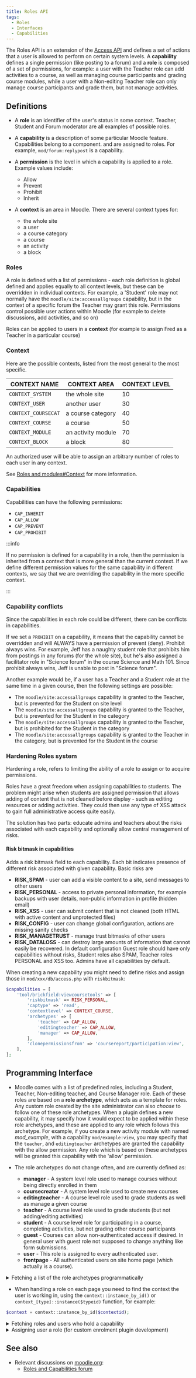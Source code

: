 ```yaml
---
title: Roles API
tags:
  - Roles
  - Interfaces
  - Capabilities
---
```

The Roles API is an extension of the [Access API](./access.md) and defines a set of actions
that a user is allowed to perform on certain system levels. A **capability** defines a single permission
(like posting to a forum) and a **role** is composed of a set of permissions, for example: a user with the Teacher
role can add activities to a course, as well as managing course participants and grading course modules, while
a user with a Non-editing Teacher role can only manage course participants and grade them, but not manage activities.

## Definitions

- A **role** is an identifier of the user's status in some context. Teacher, Student and Forum moderator are all examples of possible roles.

- A **capability** is a description of some particular Moodle feature. Capabilities belong to a component. and are assigned to roles. For example, `mod/forum:replypost` is a capability.

- A **permission** is the level in which a capability is applied to a role. Example values include:
  - Allow
  - Prevent
  - Prohibit
  - Inherit
- A **context** is an area in Moodle. There are several context types for:
  - the whole site
  - a user
  - a course category
  - a course
  - an activity
  - a block

### Roles

A role is defined with a list of permissions - each role definition is global defined and applies equally to all
context levels, but these can be overridden in individual contexts. For example, a 'Student' role may not normally
have the `moodle/site:accessallgroups` capability, but in the context of a specific forum the Teacher may grant
this role. Permissions control possible user actions within Moodle (for example to delete discussions, add
activities, and so on)

Roles can be applied to users in a **context** (for example to assign Fred as a Teacher in a particular course)

### Context

Here are the possible contexts, listed from the most general to the most specific.

| CONTEXT NAME        | CONTEXT AREA       | CONTEXT LEVEL |
|---------------------|--------------------|---------------|
| `CONTEXT_SYSTEM`    | the whole site     | 10            |
| `CONTEXT_USER`      | another user       | 30            |
| `CONTEXT_COURSECAT` | a course category  | 40            |
| `CONTEXT_COURSE`    | a course           | 50            |
| `CONTEXT_MODULE`    | an activity module | 70            |
| `CONTEXT_BLOCK`     | a block            | 80            |

An authorized user will be able to assign an arbitrary number of roles to each user in any context.

See [Roles and modules#Context](https://docs.moodle.org/dev/Roles_and_modules#Context) for more information.

### Capabilities

Capabilities can have the following permissions:

- `CAP_INHERIT`
- `CAP_ALLOW`
- `CAP_PREVENT`
- `CAP_PROHIBIT`

:::info

If no permission is defined for a capability in a role, then the permission is inherited from a context that is
more general than the current context. If we define different permission values for the same capability in different
contexts, we say that we are overriding the capability in the more specific context.

:::

### Capability conflicts

Since the capabilities in each role could be different, there can be conflicts in capabilities.

If we set a `PROHIBIT` on a capability, it means that the capability cannot be overridden and will ALWAYS
have a permission of prevent (deny). Prohibit always wins. For example, Jeff has a naughty student role that
prohibits him from postings in any forums (for the whole site), but he's also assigned a facilitator role in
"Science forum" in the course Science and Math 101. Since prohibit always wins, Jeff is unable to post
in "Science forum".

Another example would be, if a user has a Teacher and a Student role at the same time in a given course, then
the following settings are possible:

- The `moodle/site:accessallgroups` capability is granted to the Teacher, but is prevented for the Student on site level
- The `moodle/site:accessallgroups` capability is granted to the Teacher, but is prevented for the Student in the category
- The `moodle/site:accessallgroups` capability is granted to the Teacher, but is prohibited for the Student in the category
- The `moodle/site:accessallgroups` capability is granted to the Teacher in the category, but is prevented for the Student
in the course

### Hardening Roles system

Hardening a role, refers to limiting the ability of a role to assign or to acquire permissions.

Roles have a great freedom when assigning capabilities to students. The problem might arise when students are assigned
permission that allows adding of content that is not cleaned before display - such as editing resources or
adding activities. They could then use any type of XSS attack to gain full administrative access quite easily.

The solution has two parts: educate admins and teachers about the risks associated with each capability and
optionally allow central management of risks.

<!-- cspell:ignore bitmask, bitmasks, MANAGETRUST, DATALOSS -->
#### Risk bitmask in capabilities

Adds a risk bitmask field to each capability. Each bit indicates presence of different risk associated with
given capability. Basic risks are

- **RISK_SPAM** - user can add a visible content to a site, send messages to other users
- **RISK_PERSONAL** - access to private personal information, for example backups with user details, non-public
information in profile (hidden email)
- **RISK_XSS** - user can submit content that is not cleaned (both HTML with active content and unprotected files)
- **RISK_CONFIG** - user can change global configuration, actions are missing sanity checks
- **RISK_MANAGETRUST** - manage trust bitmasks of other users
- **RISK_DATALOSS** - can destroy large amounts of information that cannot easily be recovered.
In default configuration Guest role should have only capabilities without risks, Student roles also SPAM, Teacher roles PERSONAL and XSS too. Admins have all capabilities by default.

When creating a new capability you might need to define risks and assign those in `mod/xxx/db/access.php`
with `riskbitmask`:

```php
$capabilities = [
    'tool/brickfield:viewcoursetools' => [
        'riskbitmask' => RISK_PERSONAL,
        'captype' => 'read',
        'contextlevel' => CONTEXT_COURSE,
        'archetypes' => [
            'teacher' => CAP_ALLOW,
            'editingteacher' => CAP_ALLOW,
            'manager' => CAP_ALLOW,
        ],
        'clonepermissionsfrom' => 'coursereport/participation:view',
    ],
];
```

## Programming Interface

- Moodle comes with a list of predefined roles, including a Student, Teacher, Non-editing teacher, and Course
Manager role. Each of these roles are based on a **role archetype**, which acts as a template for roles.
Any custom role created by the site administrator can also _choose_ to follow one of these role archetypes.
When a plugin defines a new capability, it may specify how it would expect to be applied within these role archetypes,
and these are applied to any role which follows this archetype. For example, if you create a new activity module with
named _mod_example_, with a capability `mod/example:view`, you may specify that the `teacher`, and `editingteacher`
archetypes are granted the capability with the allow permission. Any role which is based on these archetypes will be
granted this capability with the 'allow' permission.

- The role archetypes do not change often, and are currently defined as:
  - **manager** - A system level role used to manage courses without being directly enrolled in them
  - **coursecreator** - A system level role used to create new courses
  - **editingteacher** - A course level role used to grade students as well as manage a given course
  - **teacher** - A course level role used to grade students (but not adding/editing activities)
  - **student** - A course level role for participating in a course, completing activities, but not grading other
course participants
  - **guest** - Courses can allow non-authenticated access if desired. In general user with guest role not supposed
to change anything like form submissions.
  - **user** - This role is assigned to every authenticated user.
  - **frontpage** - All authenticated users on site home page (which actually is a course).

<details>
  <summary>Fetching a list of the role archetypes programmatically</summary>

  In some rare situations you may need to fetch a list of available role archetypes. You can do so using the
  `get_role_archetypes()` function, for example:

```php title="Fetching a list of role archetypes"
$archetypes = get_role_archetypes();
```

</details>

- When handling a role on each page you need to find the context the user is working in, using the
`context::instance_by_id()` or `context_[type]::instance($typeid)` function, for example:

```php
$context = context::instance_by_id($contextid);
```

<details>
<summary>Fetching roles and users who hold a capability</summary>

Moodle has a flexible and detailed capability system which allows administrators to define many similar roles
for different purposes. It is quite common to have multiple teacher-like roles but need to restrict their access
depending on their usage. For example in a University setting you may have a lecturer who presents the course
materials, and then a number of Ph.D students who lead smaller groups of students in labs, seminars, and workshops.
These roles may both be considered a form of teacher, but they will have different permissions to suit their needs.
As a result we strongly discourage that you think in terms of which roles or users hold a capability, but rather
whether a specific user holds a capability.

:::danger There are some situations where you _do_ need to get a list of roles with a capability in a specific
context, but these are very rare. You can do so using the `get_roles_with_cap_in_context()` function:

```php title="Fetching a list of roles which hold a capability in the specified context"
[$roleids] = get_roles_with_cap_in_context($context, 'moodle/course:manageactivities');
```

:::

</details>

<details>
<summary>Assigning user a role (for custom enrolment plugin development)</summary>

For certain institutions' enrolment process might be different to a standard workflow. For example enrolment is
managed by an external system, so you might need to develop a custom
[Enrolment Plugin](https://moodle.org/plugins/browse.php?list=category&id=22).

:::danger In case of custom enrolment plugin development only

```php title="To get a list of roles for a user"
$ras = get_user_roles($context, $user, $checkparentcontexts);
```

```php title="To assign a role to a user"
role_assign($roleid, $userid, $contextid, $component, $enrolmentpluginid);
```

:::
</details>

## See also

- Relevant discussions on [moodle.org](https://moodle.org/):
  - [Roles and Capabilities forum](http://moodle.org/mod/forum/view.php?f=941)
